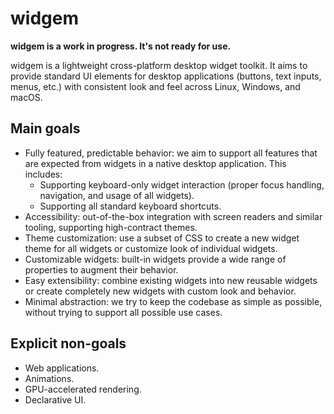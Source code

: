 # widgem

**widgem is a work in progress. It's not ready for use.**

widgem is a lightweight cross-platform desktop widget toolkit. It aims to provide standard UI elements for desktop applications (buttons, text inputs, menus, etc.) with consistent look and feel across Linux, Windows, and macOS.

## Main goals

- Fully featured, predictable behavior: we aim to support all features that are expected from widgets in a native desktop application. This includes:
    - Supporting keyboard-only widget interaction (proper focus handling, navigation, and usage of all widgets).
    - Supporting all standard keyboard shortcuts.
- Accessibility: out-of-the-box integration with screen readers and similar tooling, supporting high-contract themes.
- Theme customization: use a subset of CSS to create a new widget theme for all widgets or customize look of individual widgets.
- Customizable widgets: built-in widgets provide a wide range of properties to augment their behavior.
- Easy extensibility: combine existing widgets into new reusable widgets or create completely new widgets with custom look and behavior.
- Minimal abstraction: we try to keep the codebase as simple as possible, without trying to support all possible use cases.

## Explicit non-goals

- Web applications.
- Animations.
- GPU-accelerated rendering.
- Declarative UI.
